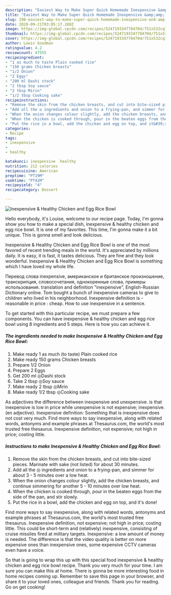 ```yaml
---
description: "Easiest Way to Make Super Quick Homemade Inexpensive &amp;amp; Healthy Chicken and Egg Rice Bowl"
title: "Easiest Way to Make Super Quick Homemade Inexpensive &amp;amp; Healthy Chicken and Egg Rice Bowl"
slug: 198-easiest-way-to-make-super-quick-homemade-inexpensive-and-amp-healthy-chicken-and-egg-rice-bowl
date: 2020-09-21T03:05:17.288Z
image: https://img-global.cpcdn.com/recipes/5247193347784704/751x532cq70/inexpensive-healthy-chicken-and-egg-rice-bowl-recipe-main-photo.jpg
thumbnail: https://img-global.cpcdn.com/recipes/5247193347784704/751x532cq70/inexpensive-healthy-chicken-and-egg-rice-bowl-recipe-main-photo.jpg
cover: https://img-global.cpcdn.com/recipes/5247193347784704/751x532cq70/inexpensive-healthy-chicken-and-egg-rice-bowl-recipe-main-photo.jpg
author: Lewis Goodman
ratingvalue: 4.2
reviewcount: 47555
recipeingredient:
- "1 as much to taste Plain cooked rice"
- "150 grams Chicken breasts"
- "1/2 Onion"
- "2 Eggs"
- "200 ml Dashi stock"
- "2 tbsp Soy sauce"
- "2 tbsp Mirin"
- "1/2 tbsp Cooking sake"
recipeinstructions:
- "Remove the skin from the chicken breasts, and cut into bite-sized pieces. Marinate with sake (not listed) for about 30 minutes."
- "Add all the ◎ ingredients and onion to a frying-pan, and simmer for about 3 - 5 minutes over a low heat."
- "When the onion changes colour slightly, add the chicken breasts, and continue simmering for another 5 - 10 minutes over low heat."
- "When the chicken is cooked through, pour in the beaten eggs from the side of the pan, and stir slowly."
- "Put the rice in a bowl, add the chicken and egg on top, and it&#39;s done!"
categories:
- Recipe
tags:
- inexpensive
- 
- healthy

katakunci: inexpensive  healthy 
nutrition: 212 calories
recipecuisine: American
preptime: "PT19M"
cooktime: "PT42M"
recipeyield: "4"
recipecategory: Dessert

---
```



![Inexpensive &amp; Healthy Chicken and Egg Rice Bowl](https://img-global.cpcdn.com/recipes/5247193347784704/751x532cq70/inexpensive-healthy-chicken-and-egg-rice-bowl-recipe-main-photo.jpg)

Hello everybody, it's Louise, welcome to our recipe page. Today, I'm gonna show you how to make a special dish, inexpensive &amp; healthy chicken and egg rice bowl. It is one of my favorites. This time, I'm gonna make it a bit unique. This is gonna smell and look delicious.

Inexpensive &amp; Healthy Chicken and Egg Rice Bowl is one of the most favored of recent trending meals in the world. It's appreciated by millions daily. It is easy, it is fast, it tastes delicious. They are fine and they look wonderful. Inexpensive &amp; Healthy Chicken and Egg Rice Bowl is something which I have loved my whole life.

Перевод слова inexpensive, американское и британское произношение, транскрипция, словосочетания, однокоренные слова, примеры использования. translation and definition &#34;inexpensive&#34;, English-Russian Dictionary online. Tom bought a bunch of inexpensive cameras to give to children who lived in his neighborhood. Inexpensive definition is - reasonable in price : cheap. How to use inexpensive in a sentence.


To get started with this particular recipe, we must prepare a few components. You can have inexpensive &amp; healthy chicken and egg rice bowl using 8 ingredients and 5 steps. Here is how you can achieve it.

<!--inarticleads1-->

##### The ingredients needed to make Inexpensive &amp; Healthy Chicken and Egg Rice Bowl:

1. Make ready 1 as much (to taste) Plain cooked rice
1. Make ready 150 grams Chicken breasts
1. Prepare 1/2 Onion
1. Prepare 2 Eggs
1. Get 200 ml ◎Dashi stock
1. Take 2 tbsp ◎Soy sauce
1. Make ready 2 tbsp ◎Mirin
1. Make ready 1/2 tbsp ◎Cooking sake


As adjectives the difference between inexpensive and unexpensive. is that inexpensive is low in price while unexpensive is not expensive; inexpensive. (en adjective). Inexpensive definition: Something that is inexpensive does not cost very much. Find more ways to say inexpensive, along with related words, antonyms and example phrases at Thesaurus.com, the world&#39;s most trusted free thesaurus. Inexpensive definition, not expensive; not high in price; costing little. 

<!--inarticleads2-->

##### Instructions to make Inexpensive &amp; Healthy Chicken and Egg Rice Bowl:

1. Remove the skin from the chicken breasts, and cut into bite-sized pieces. Marinate with sake (not listed) for about 30 minutes.
1. Add all the ◎ ingredients and onion to a frying-pan, and simmer for about 3 - 5 minutes over a low heat.
1. When the onion changes colour slightly, add the chicken breasts, and continue simmering for another 5 - 10 minutes over low heat.
1. When the chicken is cooked through, pour in the beaten eggs from the side of the pan, and stir slowly.
1. Put the rice in a bowl, add the chicken and egg on top, and it&#39;s done!


Find more ways to say inexpensive, along with related words, antonyms and example phrases at Thesaurus.com, the world&#39;s most trusted free thesaurus. Inexpensive definition, not expensive; not high in price; costing little. This could be short-term and (relatively) inexpensive, consisting of cruise missiles fired at military targets. Inexpensive: a low amount of money is needed. The difference is that the video quality is better on more expensive ones than inexpensive ones, some expensive CCTV cameras even have a voice. 

So that is going to wrap this up with this special food inexpensive &amp; healthy chicken and egg rice bowl recipe. Thank you very much for your time. I am sure you can make this at home. There is gonna be more interesting food in home recipes coming up. Remember to save this page in your browser, and share it to your loved ones, colleague and friends. Thank you for reading. Go on get cooking!
